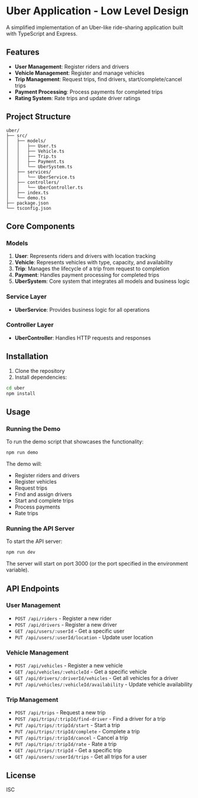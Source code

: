 # Uber Application - Low Level Design

A simplified implementation of an Uber-like ride-sharing application built with TypeScript and Express.

## Features

- **User Management**: Register riders and drivers
- **Vehicle Management**: Register and manage vehicles
- **Trip Management**: Request trips, find drivers, start/complete/cancel trips
- **Payment Processing**: Process payments for completed trips
- **Rating System**: Rate trips and update driver ratings

## Project Structure

```
uber/
├── src/
│   ├── models/
│   │   ├── User.ts
│   │   ├── Vehicle.ts
│   │   ├── Trip.ts
│   │   ├── Payment.ts
│   │   └── UberSystem.ts
│   ├── services/
│   │   └── UberService.ts
│   ├── controllers/
│   │   └── UberController.ts
│   ├── index.ts
│   └── demo.ts
├── package.json
└── tsconfig.json
```

## Core Components

### Models

1. **User**: Represents riders and drivers with location tracking
2. **Vehicle**: Represents vehicles with type, capacity, and availability
3. **Trip**: Manages the lifecycle of a trip from request to completion
4. **Payment**: Handles payment processing for completed trips
5. **UberSystem**: Core system that integrates all models and business logic

### Service Layer

- **UberService**: Provides business logic for all operations

### Controller Layer

- **UberController**: Handles HTTP requests and responses

## Installation

1. Clone the repository
2. Install dependencies:

```bash
cd uber
npm install
```

## Usage

### Running the Demo

To run the demo script that showcases the functionality:

```bash
npm run demo
```

The demo will:
- Register riders and drivers
- Register vehicles
- Request trips
- Find and assign drivers
- Start and complete trips
- Process payments
- Rate trips

### Running the API Server

To start the API server:

```bash
npm run dev
```

The server will start on port 3000 (or the port specified in the environment variable).

## API Endpoints

### User Management
- `POST /api/riders` - Register a new rider
- `POST /api/drivers` - Register a new driver
- `GET /api/users/:userId` - Get a specific user
- `PUT /api/users/:userId/location` - Update user location

### Vehicle Management
- `POST /api/vehicles` - Register a new vehicle
- `GET /api/vehicles/:vehicleId` - Get a specific vehicle
- `GET /api/drivers/:driverId/vehicles` - Get all vehicles for a driver
- `PUT /api/vehicles/:vehicleId/availability` - Update vehicle availability

### Trip Management
- `POST /api/trips` - Request a new trip
- `POST /api/trips/:tripId/find-driver` - Find a driver for a trip
- `PUT /api/trips/:tripId/start` - Start a trip
- `PUT /api/trips/:tripId/complete` - Complete a trip
- `PUT /api/trips/:tripId/cancel` - Cancel a trip
- `PUT /api/trips/:tripId/rate` - Rate a trip
- `GET /api/trips/:tripId` - Get a specific trip
- `GET /api/users/:userId/trips` - Get all trips for a user

## License

ISC 